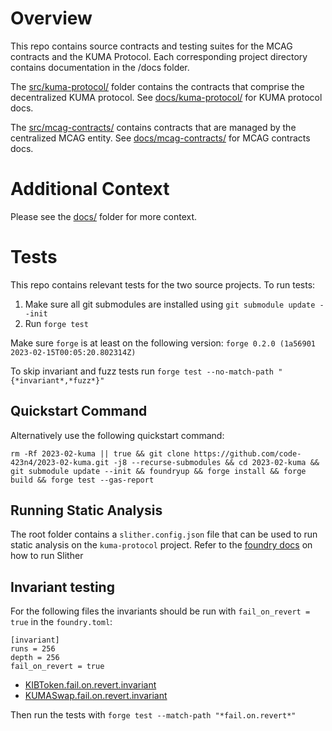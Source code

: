 # Overview

This repo contains source contracts and testing suites for the MCAG contracts and the KUMA Protocol. Each corresponding project directory contains documentation in the /docs folder.

The [src/kuma-protocol/](https://github.com/code-423n4/2023-02-kuma/tree/main/src/kuma-protocol) folder contains the contracts that comprise the decentralized KUMA protocol. See [docs/kuma-protocol/](https://github.com/code-423n4/2023-02-kuma/tree/main/docs/kuma-protocol/) for KUMA protocol docs.

The [src/mcag-contracts/](https://github.com/code-423n4/2023-02-kuma/tree/main/src/mcag-contracts) contains contracts that are managed by the centralized MCAG entity. See [docs/mcag-contracts/](https://github.com/code-423n4/2023-02-kuma/tree/main/docs/mcag-contracts/) for MCAG contracts docs.

# Additional Context

Please see the [docs/](https://github.com/code-423n4/2023-02-kuma/tree/main/docs/) folder for more context.


# Tests

This repo contains relevant tests for the two source projects. To run tests:

1. Make sure all git submodules are installed using `git submodule update --init`
2. Run `forge test`

Make sure `forge` is at least on the following version: `forge 0.2.0 (1a56901 2023-02-15T00:05:20.802314Z)`

To skip invariant and fuzz tests run `forge test --no-match-path "{*invariant*,*fuzz*}"`

## Quickstart Command

Alternatively use the following quickstart command:

```
rm -Rf 2023-02-kuma || true && git clone https://github.com/code-423n4/2023-02-kuma.git -j8 --recurse-submodules && cd 2023-02-kuma && git submodule update --init && foundryup && forge install && forge build && forge test --gas-report
```

## Running Static Analysis

The root folder contains a `slither.config.json` file that can be used to run static analysis on the `kuma-protocol` project. Refer to the [foundry docs](https://book.getfoundry.sh/config/static-analyzers?highlight=slither.config#slither) on how to run Slither

## Invariant testing

For the following files the invariants should be run with `fail_on_revert = true` in the `foundry.toml`:

```
[invariant]
runs = 256
depth = 256
fail_on_revert = true
```

- [KIBToken.fail.on.revert.invariant](https://github.com/code-423n4/2023-02-kuma/tree/main/test/kuma-protocol/invariants/KIBToken.fail.on.revert.invariant.sol)
- [KUMASwap.fail.on.revert.invariant](https://github.com/code-423n4/2023-02-kuma/tree/main/test/kuma-protocol/invariants/KUMASwap.fail.on.revert.invariant.sol)

Then run the tests with `forge test --match-path "*fail.on.revert*"`
